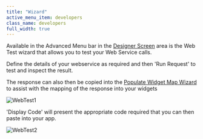 ```yaml
---
title: "Wizard"
active_menu_item: developers
class_name: developers
full_width: true
---
```



Available in the Advanced Menu bar in the [Designer Screen](../../../product-guide/content-and-app-layout/introduction/designer-screen) area is the Web Test wizard that allows you to test your Web Service calls.

Define the details of your webservice as required and then 'Run Request' to test and inspect the result.

The response can also then be copied into the [Populate Widget Map Wizard](../widget-data-state-manipulation/populatewidget()/populatewidget-wizard) to assist with the mapping of the response into your widgets

![WebTest1](/img/docs/webtest1.zoom82.png)

'Display Code' will present the appropriate code required that you can then paste into your app.

![WebTest2](/img/docs/webtest2.zoom83.png)
